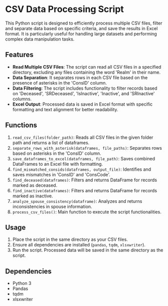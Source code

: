# CSV Data Processing Script

This Python script is designed to efficiently process multiple CSV files, filter and separate data based on specific criteria, and save the results in Excel format. It is particularly useful for handling large datasets and performing complex data manipulation tasks.

## Features

- **Read Multiple CSV Files**: The script can read all CSV files in a specified directory, excluding any files containing the word 'Realm' in their name.
- **Data Separation**: It separates rows in each CSV file based on the presence of asterisks in the 'ConsID' column.
- **Data Filtering**: The script includes functionality to filter records based on 'Deceased', 'SRDeceased', 'IsInactive', 'Inactive', and 'SRInactive' columns.
- **Excel Output**: Processed data is saved in Excel format with specific formatting and text alignment for better readability.

## Functions

1. `read_csv_files(folder_path)`: Reads all CSV files in the given folder path and returns a list of dataframes.
2. `separate_rows_with_asterisk(dataframes, file_paths)`: Separates rows based on asterisks in the 'ConsID' column.
3. `save_dataframes_to_excel(dataframes, file_path)`: Saves combined DataFrames to an Excel file with formatting.
4. `find_mismatched_consids(dataframes, output_file)`: Identifies and saves mismatches in 'ConsID' and 'ConsCode'.
5. `find_deceased(dataframes)`: Filters and returns DataFrame for records marked as deceased.
6. `find_inactive(dataframes)`: Filters and returns DataFrame for records marked as inactive.
7. `analyze_spouse_consistency(dataframe)`: Analyzes and returns inconsistencies in spouse information.
8. `process_csv_files()`: Main function to execute the script functionalities.

## Usage

1. Place the script in the same directory as your CSV files.
2. Ensure all dependencies are installed (`pandas`, `tqdm`, `xlsxwriter`).
3. Run the script. Processed data will be saved in the same directory as the script.

## Dependencies

- Python 3
- Pandas
- tqdm
- xlsxwriter
